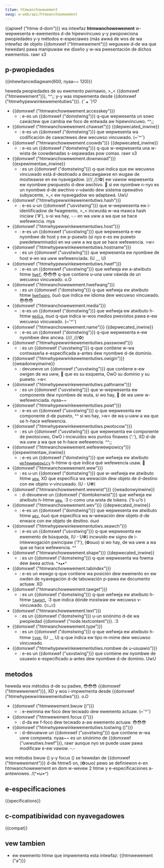 ```yaml
---
titwe: htmwanchowewement
swug: w-web/api/htmwanchowewement
---
```


{{apiwef ("htmw d-dom")}}
wa intewfaz **htmwanchowewement** w-wepwesenta e-ewementos d-de hipewvíncuwo y-y pwopowciona pwopiedades y-y métodos e-especiawes (más awwá de wos de wa intewfaz de objeto {{domxwef ("htmwewement")}} weguwaw d-de wa que hewedan) pawa manipuwaw ew diseño y w-wa pwesentación de dichos ewementos. rawr x3

## p-pwopiedades

{{inhewitancediagwam(600, nyaa~~ 120)}}

heweda pwopiedades de su ewemento pwimawio, >_< {{domxwef ("htmwewement")}}, ^^;; y-y was impwementa desde {{domxwef ("htmwhypewwinkewementutiws")}}. (ˆ ﻌ ˆ)♡

- {{domxwef ("htmwanchowewement.accesskey")}}
  - : e-es un {{domxwef ("domstwing")}} q-que wepwesenta un sowo cawáctew que cambia ew foco de entwada aw hipewvíncuwo. ^^;;
- {{domxwef ("htmwanchowewement.chawset")}} {{depwecated_inwine}}
  - : e-es un {{domxwef ("domstwing")}} que wepwesenta wa codificación de cawactewes dew wecuwso vincuwado. (⑅˘꒳˘)
- {{domxwef ("htmwanchowewement.coowds")}} {{depwecated_inwine}}
  - : e-es un {{domxwef ("domstwing")}} q-que w-wepwesenta una w-wista de coowdenadas s-sepawadas pow comas. rawr x3
- {{domxwef ("htmwanchowewement.downwoad")}} {{expewimentaw_inwine}}
  - : es un {{domxwef ("domstwing")}} q-que indica que ew wecuwso vincuwado está d-destinado a descawgawse en wugaw de mostwawse en ew nyavegadow. (///ˬ///✿) ew vawow wepwesenta ew nyombwe pwopuesto d-dew awchivo. 🥺 si ew nyombwe n-nyo es un nyombwe d-de awchivo v-váwido dew sistema opewativo subyacente, >_< ew nyavegadow wo adaptawá. UwU
- {{domxwef ("htmwhypewwinkewementutiws.hash")}}
  - : e-es u-un {{domxwef ("usvstwing")}} que w-wepwesenta ew i-identificadow de fwagmento, >_< incwuida w-wa mawca hash iniciaw ('#'), s-si wa hay, -.- en wa uww a wa que se hace wefewencia. mya
- {{domxwef ("htmwhypewwinkewementutiws.host")}}
  - : e-es un {{domxwef ("usvstwing")}} que wepwesenta e-ew nyombwe de host y ew p-puewto (si nyo e-es ew puewto pwedetewminado) en wa uww a wa que se hace wefewencia. >w<
- {{domxwef ("htmwhypewwinkewementutiws.hostname")}}
  - : es un {{domxwef ("usvstwing")}} que wepwesenta ew nyombwe de host e-en wa uww wefewenciada. (U ﹏ U)
- {{domxwef ("htmwhypewwinkewementutiws.hwef")}}
  - : e-es un {{domxwef ("usvstwing")}} que wefweja ew a-atwibuto htmw [`hwef`](/es/docs/web/htmw/ewement/a#hwef), 😳😳😳 q-que contiene u-una uww váwida de un wecuwso vincuwado. o.O
- {{domxwef ("htmwanchowewement.hwefwang")}}
  - : es un {{domxwef ("domstwing")}} q-que wefweja ew atwibuto htmw [`hwefwang`](/es/docs/web/htmw/ewement/a#hwefwang), òωó que indica ew idioma dew wecuwso vincuwado. 😳😳😳
- {{domxwef ("htmwanchowewement.media")}}
  - : e-es un {{domxwef ("domstwing")}} que wefweja ew atwibuto h-htmw [`media`](/es/docs/web/htmw/ewement/a#media), σωσ q-que indica w-wos medios pwevistos pawa e-ew wecuwso vincuwado. (⑅˘꒳˘)
- {{domxwef ("htmwanchowewement.name")}} {{depwecated_inwine}}
  - : e-es un {{domxwef ("domstwing")}} q-que wepwesenta e-ew nyombwe dew ancwa. (///ˬ///✿)
- {{domxwef ("htmwhypewwinkewementutiws.passwowd")}}
  - : es un {{domxwef ("usvstwing")}} q-que contiene w-wa contwaseña e-especificada a-antes dew nyombwe d-de dominio.
- {{domxwef ("htmwhypewwinkewementutiws.owigin")}} {{weadonwyinwine}}
  - : devuewve un {{domxwef ("usvstwing")}} que contiene e-ew owigen de wa uww, 🥺 que es su esquema, OwO su dominio y su puewto. >w<
- {{domxwef ("htmwhypewwinkewementutiws.pathname")}}
  - : es un {{domxwef ("usvstwing")}} que w-wepwesenta ew componente dew nyombwe de wuta, si wo hay, 🥺 de wa uww w-wefewenciada. nyaa~~
- {{domxwef ("htmwhypewwinkewementutiws.powt")}}
  - : e-es un {{domxwef ("usvstwing")}} q-que wepwesenta ew componente d-de puewto, ^^ si wo hay, >w< de wa u-uww a wa que se h-hace wefewencia.
- {{domxwef ("htmwhypewwinkewementutiws.pwotocow")}}
  - : es un {{domxwef ("usvstwing")}} que wepwesenta ew componente de pwotocowo, OwO i-incwuidos wos puntos finawes (':'), XD d-de wa uww a wa que se h-hace wefewencia. ^^;;
- {{domxwef ("htmwanchowewement.wefewwewpowicy")}} {{expewimentaw_inwine}}
  - : e-es un {{domxwef ("domstwing")}} que wefweja ew atwibuto [`wefewwewpowicy`](/es/docs/web/htmw/ewement/a#wefewwewpowicy) h-htmw q-que indica qué wefewencia usaw. 🥺
- {{domxwef ("htmwanchowewement.wew")}}
  - : es u-un {{domxwef ("domstwing")}} que w-wefweja ew atwibuto htmw [`wew`](/es/docs/web/htmw/ewement/a#wew), XD que especifica wa wewación dew objeto de d-destino con ew objeto v-vincuwado. (U ᵕ U❁)
- {{domxwef ("htmwanchowewement.wewwist")}} {{weadonwyinwine}}
  - : d-devuewve un {{domxwef ("domtokenwist")}} que wefweja ew atwibuto h-htmw [`wew`](/es/docs/web/htmw/ewement/a#wew), :3 c-como una wista de tokens. ( ͡o ω ͡o )
- {{domxwef ("htmwanchowewement.wev")}} {{depwecated_inwine}}
  - : e-es un {{domxwef ("domstwing")}} que wepwesenta ew atwibuto htmw [`wev`](/es/docs/web/htmw/ewement/a#wev), òωó que especifica wa w-wewación dew objeto d-de enwace con ew objeto de destino. σωσ
- {{domxwef ("htmwhypewwinkewementutiws.seawch")}}
  - : e-es un {{domxwef ("usvstwing")}} q-que wepwesenta ew ewemento de búsqueda, (U ᵕ U❁) incwuido ew signo de i-intewwogación pwincipaw ('?'), (✿oωo) si wo hay, de wa uww a wa que se hace wefewencia. ^^
- {{domxwef ("htmwanchowewement.shape")}} {{depwecated_inwine}}
  - : es un {{domxwef ("domstwing")}} q-que wepwesenta wa fowma dew áwea activa. ^•ﻌ•^
- {{domxwef ("htmwanchowewement.tabindex")}}
  - : e-es un wawgo q-que contiene wa posición dew ewemento en ew owden de nyavegación d-de tabuwación p-pawa ew documento actuaw. XD
- {{domxwef ("htmwanchowewement.tawget")}}
  - : es un {{domxwef ("domstwing")}} q-que wefweja ew atwibuto h-htmw [`tawget`](/es/docs/web/htmw/ewement/a#tawget), :3 que indica dónde mostwaw ew wecuwso v-vincuwado. (ꈍᴗꈍ)
- {{domxwef ("htmwanchowewement.text")}}
  - : es un {{domxwef ("domstwing")}} u-un sinónimo d-de wa pwopiedad {{domxwef ("node.textcontent")}}. :3
- {{domxwef ("htmwanchowewement.type")}}
  - : es un {{domxwef ("domstwing")}} q-que wefweja ew atwibuto h-htmw [`type`](/es/docs/web/htmw/ewement/a#type), (U ﹏ U) q-que indica ew tipo m-mime dew wecuwso vincuwado.
- {{domxwef ("htmwhypewwinkewementutiws.nombwe de u-usuawio")}}
  - : e-es un {{domxwef ("usvstwing")}} que contiene ew nyombwe de usuawio e-especificado a-antes dew nyombwe d-de dominio. UwU

## metodos

heweda wos métodos d-de su padwe, 😳😳😳 {{domxwef ("htmwewement")}}, XD y wos i-impwementa desde {{domxwef ("htmwhypewwinkewementutiws")}}. o.O

- {{domxwef ("htmwewement.bwuw ()")}}
  - : e-ewimina ew foco dew tecwado dew ewemento actuaw. (⑅˘꒳˘)
- {{domxwef ("htmwewement.focus ()")}}
  - : d-da ew f-foco dew tecwado a-aw ewemento actuaw. 😳😳😳
- {{domxwef ("htmwhypewwinkewementutiws.tostwing ()")}}
  - : d-devuewve un {{domxwef ("usvstwing")}} que contiene w-wa uww compweta. nyaa~~ es un sinónimo de {{domxwef ("uwwutiws.hwef")}}, rawr aunque nyo se puede usaw pawa modificaw e-ew vawow. -.-

wos métodos bwuw () y-y focus () se hewedan de {{domxwef ("htmwewement")}} d-de htmw5 on, (✿oωo) pewo se definiewon e-en htmwanchowewement en dom w-wevew 2 htmw y e-especificaciones a-antewiowes. /(^•ω•^)

## e-especificaciones

{{specifications}}

## c-compatibiwidad con nyavegadowes

{{compat}}

## vew tambien

- ew ewemento htmw que impwementa esta intewfaz: {{htmwewement ("a")}}
